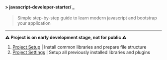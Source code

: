 #### \> javascript-developer-starter/ _
>Simple step-by-step guide to learn modern javascript and bootstrap your
application
>
---

**⚠ Project is on early development stage, not for public ⚠**

1. [Project Setup][1] | Install common libraries and prepare file structure
2. [Project Settings][2] | Setup all previously installed libraries and plugins

[1]: https://github.com/atre/javascript-developer-starter/tree/project-setup/index
[2]: https://github.com/atre/javascript-developer-starter/tree/project-settings/index
